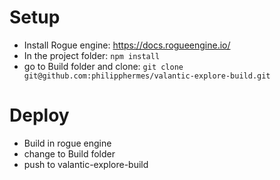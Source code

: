 # Setup

* Install Rogue engine: https://docs.rogueengine.io/
* In the project folder: `npm install`
* go to Build folder and clone: `git clone git@github.com:philipphermes/valantic-explore-build.git`

# Deploy
* Build in rogue engine
* change to Build folder
* push to valantic-explore-build